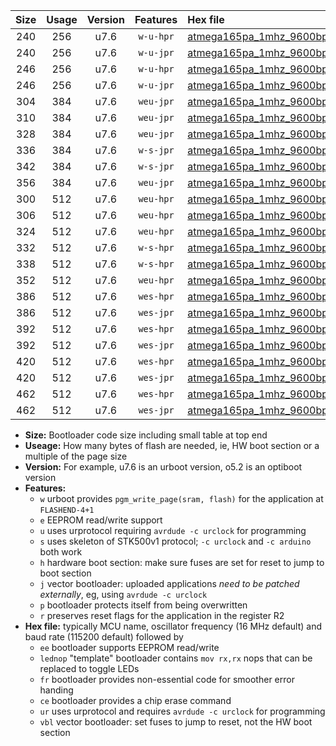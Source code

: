 |Size|Usage|Version|Features|Hex file|
|:-:|:-:|:-:|:-:|:--|
|240|256|u7.6|`w-u-hpr`|[atmega165pa_1mhz_9600bps_ur.hex](https://raw.githubusercontent.com/stefanrueger/urboot/main/atmega165pa_1mhz_9600bps_ur.hex)|
|240|256|u7.6|`w-u-jpr`|[atmega165pa_1mhz_9600bps_ur_vbl.hex](https://raw.githubusercontent.com/stefanrueger/urboot/main/atmega165pa_1mhz_9600bps_ur_vbl.hex)|
|246|256|u7.6|`w-u-hpr`|[atmega165pa_1mhz_9600bps_lednop_ur.hex](https://raw.githubusercontent.com/stefanrueger/urboot/main/atmega165pa_1mhz_9600bps_lednop_ur.hex)|
|246|256|u7.6|`w-u-jpr`|[atmega165pa_1mhz_9600bps_lednop_ur_vbl.hex](https://raw.githubusercontent.com/stefanrueger/urboot/main/atmega165pa_1mhz_9600bps_lednop_ur_vbl.hex)|
|304|384|u7.6|`weu-jpr`|[atmega165pa_1mhz_9600bps_ee_ur_vbl.hex](https://raw.githubusercontent.com/stefanrueger/urboot/main/atmega165pa_1mhz_9600bps_ee_ur_vbl.hex)|
|310|384|u7.6|`weu-jpr`|[atmega165pa_1mhz_9600bps_ee_lednop_ur_vbl.hex](https://raw.githubusercontent.com/stefanrueger/urboot/main/atmega165pa_1mhz_9600bps_ee_lednop_ur_vbl.hex)|
|328|384|u7.6|`weu-jpr`|[atmega165pa_1mhz_9600bps_ee_lednop_fr_ur_vbl.hex](https://raw.githubusercontent.com/stefanrueger/urboot/main/atmega165pa_1mhz_9600bps_ee_lednop_fr_ur_vbl.hex)|
|336|384|u7.6|`w-s-jpr`|[atmega165pa_1mhz_9600bps_vbl.hex](https://raw.githubusercontent.com/stefanrueger/urboot/main/atmega165pa_1mhz_9600bps_vbl.hex)|
|342|384|u7.6|`w-s-jpr`|[atmega165pa_1mhz_9600bps_lednop_vbl.hex](https://raw.githubusercontent.com/stefanrueger/urboot/main/atmega165pa_1mhz_9600bps_lednop_vbl.hex)|
|356|384|u7.6|`weu-jpr`|[atmega165pa_1mhz_9600bps_ee_lednop_fr_ce_ur_vbl.hex](https://raw.githubusercontent.com/stefanrueger/urboot/main/atmega165pa_1mhz_9600bps_ee_lednop_fr_ce_ur_vbl.hex)|
|300|512|u7.6|`weu-hpr`|[atmega165pa_1mhz_9600bps_ee_ur.hex](https://raw.githubusercontent.com/stefanrueger/urboot/main/atmega165pa_1mhz_9600bps_ee_ur.hex)|
|306|512|u7.6|`weu-hpr`|[atmega165pa_1mhz_9600bps_ee_lednop_ur.hex](https://raw.githubusercontent.com/stefanrueger/urboot/main/atmega165pa_1mhz_9600bps_ee_lednop_ur.hex)|
|324|512|u7.6|`weu-hpr`|[atmega165pa_1mhz_9600bps_ee_lednop_fr_ur.hex](https://raw.githubusercontent.com/stefanrueger/urboot/main/atmega165pa_1mhz_9600bps_ee_lednop_fr_ur.hex)|
|332|512|u7.6|`w-s-hpr`|[atmega165pa_1mhz_9600bps.hex](https://raw.githubusercontent.com/stefanrueger/urboot/main/atmega165pa_1mhz_9600bps.hex)|
|338|512|u7.6|`w-s-hpr`|[atmega165pa_1mhz_9600bps_lednop.hex](https://raw.githubusercontent.com/stefanrueger/urboot/main/atmega165pa_1mhz_9600bps_lednop.hex)|
|352|512|u7.6|`weu-hpr`|[atmega165pa_1mhz_9600bps_ee_lednop_fr_ce_ur.hex](https://raw.githubusercontent.com/stefanrueger/urboot/main/atmega165pa_1mhz_9600bps_ee_lednop_fr_ce_ur.hex)|
|386|512|u7.6|`wes-hpr`|[atmega165pa_1mhz_9600bps_ee.hex](https://raw.githubusercontent.com/stefanrueger/urboot/main/atmega165pa_1mhz_9600bps_ee.hex)|
|386|512|u7.6|`wes-jpr`|[atmega165pa_1mhz_9600bps_ee_vbl.hex](https://raw.githubusercontent.com/stefanrueger/urboot/main/atmega165pa_1mhz_9600bps_ee_vbl.hex)|
|392|512|u7.6|`wes-hpr`|[atmega165pa_1mhz_9600bps_ee_lednop.hex](https://raw.githubusercontent.com/stefanrueger/urboot/main/atmega165pa_1mhz_9600bps_ee_lednop.hex)|
|392|512|u7.6|`wes-jpr`|[atmega165pa_1mhz_9600bps_ee_lednop_vbl.hex](https://raw.githubusercontent.com/stefanrueger/urboot/main/atmega165pa_1mhz_9600bps_ee_lednop_vbl.hex)|
|420|512|u7.6|`wes-hpr`|[atmega165pa_1mhz_9600bps_ee_lednop_fr.hex](https://raw.githubusercontent.com/stefanrueger/urboot/main/atmega165pa_1mhz_9600bps_ee_lednop_fr.hex)|
|420|512|u7.6|`wes-jpr`|[atmega165pa_1mhz_9600bps_ee_lednop_fr_vbl.hex](https://raw.githubusercontent.com/stefanrueger/urboot/main/atmega165pa_1mhz_9600bps_ee_lednop_fr_vbl.hex)|
|462|512|u7.6|`wes-hpr`|[atmega165pa_1mhz_9600bps_ee_lednop_fr_ce.hex](https://raw.githubusercontent.com/stefanrueger/urboot/main/atmega165pa_1mhz_9600bps_ee_lednop_fr_ce.hex)|
|462|512|u7.6|`wes-jpr`|[atmega165pa_1mhz_9600bps_ee_lednop_fr_ce_vbl.hex](https://raw.githubusercontent.com/stefanrueger/urboot/main/atmega165pa_1mhz_9600bps_ee_lednop_fr_ce_vbl.hex)|

- **Size:** Bootloader code size including small table at top end
- **Useage:** How many bytes of flash are needed, ie, HW boot section or a multiple of the page size
- **Version:** For example, u7.6 is an urboot version, o5.2 is an optiboot version
- **Features:**
  + `w` urboot provides `pgm_write_page(sram, flash)` for the application at `FLASHEND-4+1`
  + `e` EEPROM read/write support
  + `u` uses urprotocol requiring `avrdude -c urclock` for programming
  + `s` uses skeleton of STK500v1 protocol; `-c urclock` and `-c arduino` both work
  + `h` hardware boot section: make sure fuses are set for reset to jump to boot section
  + `j` vector bootloader: uploaded applications *need to be patched externally*, eg, using `avrdude -c urclock`
  + `p` bootloader protects itself from being overwritten
  + `r` preserves reset flags for the application in the register R2
- **Hex file:** typically MCU name, oscillator frequency (16 MHz default) and baud rate (115200 default) followed by
  + `ee` bootloader supports EEPROM read/write
  + `lednop` "template" bootloader contains `mov rx,rx` nops that can be replaced to toggle LEDs
  + `fr` bootloader provides non-essential code for smoother error handing
  + `ce` bootloader provides a chip erase command
  + `ur` uses urprotocol and requires `avrdude -c urclock` for programming
  + `vbl` vector bootloader: set fuses to jump to reset, not the HW boot section
